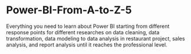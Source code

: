 # Power-BI-From-A-to-Z-5
Everything you need to learn about Power BI starting from different response points for different researches on data cleaning, data transformation, data modeling to data analysis in restaurant project, sales analysis, and report analysis until it reaches the professional level.
